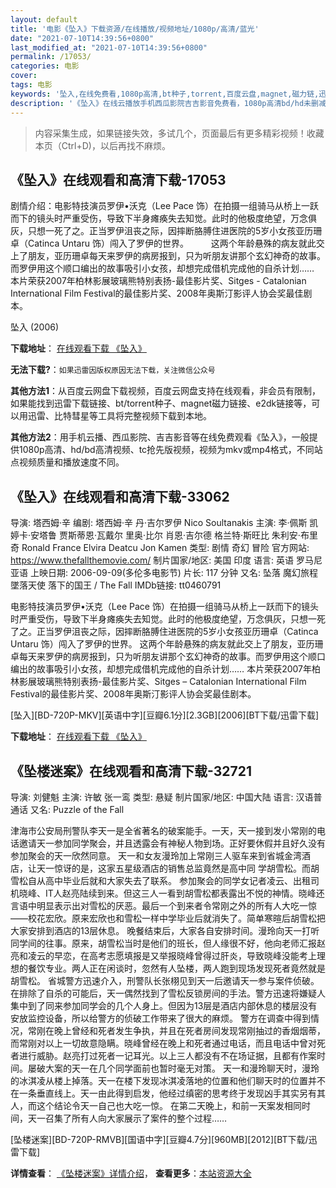 ```yaml
---
layout: default
title: '电影《坠入》下载资源/在线播放/视频地址/1080p/高清/蓝光'
date: "2021-07-10T14:39:56+0800"
last_modified_at: "2021-07-10T14:39:56+0800"
permalink: /17053/
categories: 电影
cover:
tags: 电影
keywords: '坠入,在线免费看,1080p高清,bt种子,torrent,百度云盘,magnet,磁力链,迅雷下载资源'
description: '《坠入》在线云播放手机西瓜影院吉吉影音免费看，1080p高清bd/hd未删减完整版和tc抢先枪版，mkv/mp4格式，附带bt/torrent种子、magnet/磁力链、百度云盘、网盘资源迅雷下载链接'
---
```


>内容采集生成，如果链接失效，多试几个，页面最后有更多精彩视频！收藏本页（Ctrl+D)，以后再找不麻烦。


## 《坠入》在线观看和高清下载-17053

剧情介绍：电影特技演员罗伊•沃克（Lee Pace 饰）在拍摄一组骑马从桥上一跃而下的镜头时严重受伤，导致下半身瘫痪失去知觉。此时的他极度绝望，万念俱灰，只想一死了之。正当罗伊沮丧之际，因摔断胳膊住进医院的5岁小女孩亚历珊卓（Catinca Untaru 饰）闯入了罗伊的世界。  　　这两个年龄悬殊的病友就此交上了朋友，亚历珊卓每天来罗伊的病房报到，只为听朋友讲那个玄幻神奇的故事。而罗伊用这个顺口编出的故事吸引小女孩，却想完成借机完成他的自杀计划……  　　本片荣获2007年柏林影展玻璃熊特别表扬-最佳影片奖、Sitges - Catalonian International Film Festival的最佳影片奖、2008年奥斯汀影评人协会奖最佳剧本。


坠入 (2006)

**下载地址**： [在线观看下载 《坠入》](https://www.btbtdy.me/btdy/dy3766.html) 


**无法下载?**：`如果迅雷因版权原因无法下载，关注微信公众号 `

**其他方法1**：从百度云网盘下载视频，百度云网盘支持在线观看，非会员有限制，如果能找到迅雷下载链接、bt/torrent种子、magnet磁力链接、e2dk链接等，可以用迅雷、比特彗星等工具将完整视频下载到本地。

**其他方法2**：用手机云播、西瓜影院、吉吉影音等在线免费观看《坠入》，一般提供1080p高清、hd/bd高清视频、tc抢先版视频，视频为mkv或mp4格式，不同站点视频质量和播放速度不同。


## 《坠入》在线观看和高清下载-33062

导演: 塔西姆·辛 编剧: 塔西姆·辛 丹·吉尔罗伊 Nico Soultanakis 主演: 李·佩斯 凯婷卡·安塔鲁 贾斯蒂恩·瓦戴尔 里奥·比尔 肖恩·吉尔德 格兰特·斯旺比 朱利安·布里奇 Ronald France Elvira Deatcu Jon Kamen 类型: 剧情 奇幻 冒险 官方网站: https://www.thefallthemovie.com/ 制片国家/地区: 美国 印度 语言: 英语 罗马尼亚语 上映日期: 2006-09-09(多伦多电影节) 片长: 117 分钟 又名: 坠落 魔幻旅程 墜落天使 落下的国王 / The Fall IMDb链接: tt0460791

电影特技演员罗伊•沃克（Lee Pace 饰）在拍摄一组骑马从桥上一跃而下的镜头时严重受伤，导致下半身瘫痪失去知觉。此时的他极度绝望，万念俱灰，只想一死了之。正当罗伊沮丧之际，因摔断胳膊住进医院的5岁小女孩亚历珊卓（Catinca Untaru 饰）闯入了罗伊的世界。 这两个年龄悬殊的病友就此交上了朋友，亚历珊卓每天来罗伊的病房报到，只为听朋友讲那个玄幻神奇的故事。而罗伊用这个顺口编出的故事吸引小女孩，却想完成借机完成他的自杀计划…… 本片荣获2007年柏林影展玻璃熊特别表扬-最佳影片奖、Sitges – Catalonian International Film Festival的最佳影片奖、2008年奥斯汀影评人协会奖最佳剧本。


[坠入][BD-720P-MKV][英语中字][豆瓣6.1分][2.3GB][2006][BT下载/迅雷下载]

**下载地址**： [在线观看下载 《坠入》](https://www.btdx8.com/torrent/the_fall_2006.html) 


## 《坠楼迷案》在线观看和高清下载-32721

导演: 刘健魁 主演: 许敏 张一鸾 类型: 悬疑 制片国家/地区: 中国大陆 语言: 汉语普通话 又名: Puzzle of the Fall

津海市公安局刑警队李天一是全省著名的破案能手。一天，天一接到发小常刚的电话邀请天一参加同学聚会，并且透露会有神秘人物到场。正好要休假并且好久没有参加聚会的天一欣然同意。 天一和女友漫玲加上常刚三人驱车来到省城金湾酒店，让天一惊讶的是，这家五星级酒店的销售总监竟然是高中同 学胡雪松。而胡雪松自从高中毕业后就和大家失去了联系。 参加聚会的同学女记者凌云、出租司机晓峰、IT人赵亮陆续到来。但这三人一看到胡雪松都表露出不悦的神情。晓峰还言语中明显表示出对雪松的厌恶。最后一个到来者令常刚之外的所有人大吃一惊——校花宏欣。原来宏欣也和雪松一样中学毕业后就消失了。简单寒暄后胡雪松把大家安排到酒店的13层休息。 晚餐结束后，大家各自安排时间。漫玲向天一打听同学间的往事。原来，胡雪松当时是他们的班长，但人缘很不好，他向老师汇报赵亮和凌云的早恋，在高考志愿填报是又举报晓峰曾得过肝炎，导致晓峰没能考上理想的餐饮专业。两人正在闲谈时，忽然有人坠楼，两人跑到现场发现死者竟然就是胡雪松。 省城警方迅速介入，刑警队长张栩见到天一后邀请天一参与案件侦破。在排除了自杀的可能后，天一偶然找到了雪松反锁房间的手法。警方迅速将嫌疑人集中到了同来参加同学会的几个人身上。但因为13层是酒店内部休息的楼层没有安放监控设备，所以给警方的侦破工作带来了很大的麻烦。 警方在调查中得到情况，常刚在晚上曾经和死者发生争执，并且在死者房间发现常刚抽过的香烟烟蒂，而常刚对以上一切故意隐瞒。晓峰曾经在晚上和死者通过电话，而且电话中曾对死者进行威胁。赵亮打过死者一记耳光。以上三人都没有不在场证据，且都有作案时间。屡破大案的天一在几个同学面前也暂时毫无对策。 天一和漫玲聊天时，漫玲的冰淇凌从楼上掉落。天一在楼下发现冰淇凌落地的位置和他们聊天时的位置并不在一条垂直线上。天一由此得到启发，他经过缜密的思考终于发现凶手其实另有其人，而这个结论令天一自己也大吃一惊。 在第二天晚上，和前一天案发相同时间，天一召集了所有人向大家展示了案件的整个过程……


[坠楼迷案][BD-720P-RMVB][国语中字][豆瓣4.7分][960MB][2012][BT下载/迅雷下载]

**详情查看**： [《坠楼迷案》详情介绍](/movie/32721/)， **查看更多**：[本站资源大全](/movie/t/all/)

